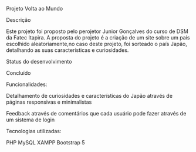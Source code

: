 Projeto Volta ao Mundo

Descrição

Este projeto foi proposto pelo perojetor Junior Gonçalves do curso de DSM da Fatec Itapira. A proposta do projeto é
a criação de um site sobre um país escolhido aleatoriamente,no caso deste projeto, foi sorteado o país Japão, detalhando
as suas características e curiosidades.

Status do desenvolvimento

Concluído

Funcionalidades:

Detalhamento de curiosidades e características do Japão através de páginas responsivas e minimalistas

Feedback através de comentários que cada usuário pode fazer através de um sistema de login

Tecnologias utilizadas:

PHP
MySQL
XAMPP
Bootstrap 5
